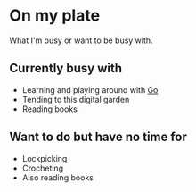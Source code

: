 # On my plate

What I'm busy or want to be busy with.

## Currently busy with

- Learning and playing around with [Go](../programming/go/go.md)
- Tending to this digital garden
- Reading books

## Want to do but have no time for

- Lockpicking
- Crocheting
- Also reading books
